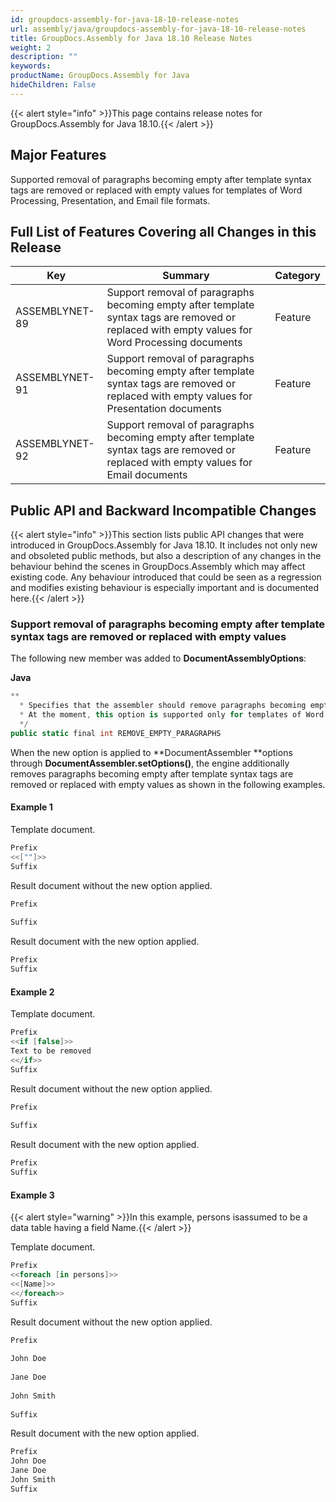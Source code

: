 ```yaml
---
id: groupdocs-assembly-for-java-18-10-release-notes
url: assembly/java/groupdocs-assembly-for-java-18-10-release-notes
title: GroupDocs.Assembly for Java 18.10 Release Notes
weight: 2
description: ""
keywords: 
productName: GroupDocs.Assembly for Java
hideChildren: False
---
```

{{< alert style="info" >}}This page contains release notes for GroupDocs.Assembly for Java 18.10.{{< /alert >}}

## Major Features

Supported removal of paragraphs becoming empty after template syntax tags are removed or replaced with empty values for templates of Word Processing, Presentation, and Email file formats.

## Full List of Features Covering all Changes in this Release

| Key | Summary | Category |
| --- | --- | --- |
| ASSEMBLYNET-89  | Support removal of paragraphs becoming empty after template syntax tags are removed or replaced with empty values for Word Processing documents  | Feature  |
| ASSEMBLYNET-91  | Support removal of paragraphs becoming empty after template syntax tags are removed or replaced with empty values for Presentation documents  | Feature  |
| ASSEMBLYNET-92  | Support removal of paragraphs becoming empty after template syntax tags are removed or replaced with empty values for Email documents  | Feature  |

## Public API and Backward Incompatible Changes

{{< alert style="info" >}}This section lists public API changes that were introduced in GroupDocs.Assembly for Java 18.10. It includes not only new and obsoleted public methods, but also a description of any changes in the behaviour behind the scenes in GroupDocs.Assembly which may affect existing code. Any behaviour introduced that could be seen as a regression and modifies existing behaviour is especially important and is documented here.{{< /alert >}}

### Support removal of paragraphs becoming empty after template syntax tags are removed or replaced with empty values

The following new member was added to **DocumentAssemblyOptions**:

**Java**

```csharp
**
  * Specifies that the assembler should remove paragraphs becoming empty after template syntax tags are removed or replaced with empty values.
  * At the moment, this option is supported only for templates of Word Processing, Presentation, and Email file formats.
  */
public static final int REMOVE_EMPTY_PARAGRAPHS
```

When the new option is applied to **DocumentAssembler **options through **DocumentAssembler.setOptions()**, the engine additionally removes paragraphs becoming empty after template syntax tags are removed or replaced with empty values as shown in the following examples.

#### Example 1

Template document.

```csharp
Prefix
<<[""]>>
Suffix
```

Result document without the new option applied.

```csharp
Prefix
 
Suffix
```

Result document with the new option applied.

```csharp
Prefix
Suffix
```

#### Example 2

Template document.

```csharp
Prefix
<<if [false]>>
Text to be removed
<</if>>
Suffix
```

Result document without the new option applied.

```csharp
Prefix
 
Suffix
```

Result document with the new option applied.

```csharp
Prefix
Suffix
```

#### Example 3

{{< alert style="warning" >}}In this example, persons isassumed to be a data table having a field Name.{{< /alert >}}

  
Template document.

```csharp
Prefix
<<foreach [in persons]>>
<<[Name]>>
<</foreach>>
Suffix
```

Result document without the new option applied.

```csharp
Prefix
 
John Doe
 
Jane Doe
 
John Smith
 
Suffix
```

Result document with the new option applied.

```csharp
Prefix
John Doe
Jane Doe
John Smith
Suffix
```
